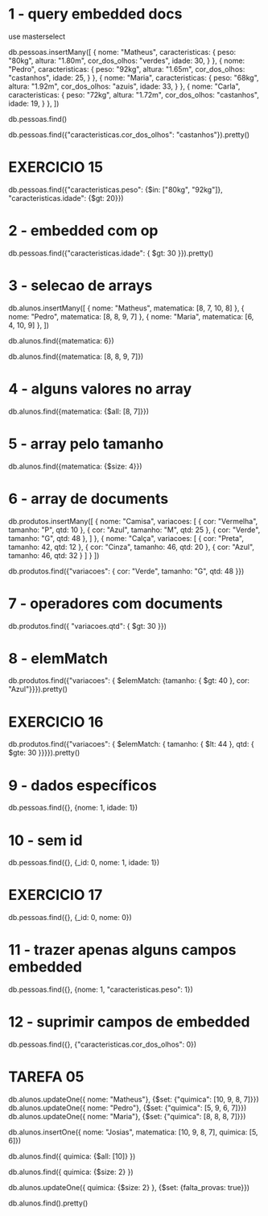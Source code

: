 # 1 - query embedded docs

use masterselect

db.pessoas.insertMany([
  {
    nome: "Matheus",
    caracteristicas: {
      peso: "80kg",
      altura: "1.80m",
      cor_dos_olhos: "verdes",
      idade: 30,
    }
  },
  {
    nome: "Pedro",
    caracteristicas: {
      peso: "92kg",
      altura: "1.65m",
      cor_dos_olhos: "castanhos",
      idade: 25,
    }
  },
  {
    nome: "Maria",
    caracteristicas: {
      peso: "68kg",
      altura: "1.92m",
      cor_dos_olhos: "azuis",
      idade: 33,
    }
  },
  {
    nome: "Carla",
    caracteristicas: {
      peso: "72kg",
      altura: "1.72m",
      cor_dos_olhos: "castanhos",
      idade: 19,
    }
  },
])

db.pessoas.find()

db.pessoas.find({"caracteristicas.cor_dos_olhos": "castanhos"}).pretty()

# EXERCICIO 15

db.pessoas.find({"caracteristicas.peso": {$in: ["80kg", "92kg"]}, "caracteristicas.idade": {$gt: 20}})

# 2 - embedded com op

db.pessoas.find({"caracteristicas.idade": { $gt: 30 }}).pretty()

# 3 - selecao de arrays

db.alunos.insertMany([
  {
    nome: "Matheus",
    matematica: [8, 7, 10, 8]
  },
  {
    nome: "Pedro",
    matematica: [8, 8, 9, 7]
  },
  {
    nome: "Maria",
    matematica: [6, 4, 10, 9]
  },
])

db.alunos.find({matematica: 6})

db.alunos.find({matematica: [8, 8, 9, 7]})

# 4 - alguns valores no array

db.alunos.find({matematica: {$all: [8, 7]}})

# 5 - array pelo tamanho

db.alunos.find({matematica: {$size: 4}})


# 6 - array de documents

db.produtos.insertMany([
  {
    nome: "Camisa",
    variacoes: [
      {
        cor: "Vermelha",
        tamanho: "P",
        qtd: 10
      },
      {
        cor: "Azul",
        tamanho: "M",
        qtd: 25
      },
            {
        cor: "Verde",
        tamanho: "G",
        qtd: 48
      },
    ]
  },
  {
    nome: "Calça",
    variacoes: [
      {
        cor: "Preta",
        tamanho: 42,
        qtd: 12
      },
      {
        cor: "Cinza",
        tamanho: 46,
        qtd: 20
      },
      {
        cor: "Azul",
        tamanho: 46,
        qtd: 32
      }
    ]
  }
])

db.produtos.find({"variacoes": { cor: "Verde", tamanho: "G", qtd: 48 }})

# 7 - operadores com documents

db.produtos.find({ "variacoes.qtd": { $gt: 30 }})

# 8 - elemMatch

db.produtos.find({"variacoes": { $elemMatch: {tamanho: { $gt: 40 }, cor: "Azul"}}}).pretty()

# EXERCICIO 16

db.produtos.find({"variacoes": { $elemMatch: { tamanho: { $lt: 44 }, qtd: { $gte: 30 }}}}).pretty()

# 9 - dados específicos

db.pessoas.find({}, {nome: 1, idade: 1})

# 10 - sem id

db.pessoas.find({}, {_id: 0, nome: 1, idade: 1})

# EXERCICIO 17

db.pessoas.find({}, {_id: 0, nome: 0})

# 11 - trazer apenas alguns campos embedded

db.pessoas.find({}, {nome: 1, "caracteristicas.peso": 1})

# 12 - suprimir campos de embedded

db.pessoas.find({}, {"caracteristicas.cor_dos_olhos": 0})

# TAREFA 05

db.alunos.updateOne({ nome: "Matheus"}, {$set: {"quimica": [10, 9, 8, 7]}})
db.alunos.updateOne({ nome: "Pedro"}, {$set: {"quimica": [5, 9, 6, 7]}})
db.alunos.updateOne({ nome: "Maria"}, {$set: {"quimica": [8, 8, 8, 7]}})

db.alunos.insertOne({ nome: "Josias", matematica: [10, 9, 8, 7], quimica: [5, 6]})

db.alunos.find({ quimica: {$all: [10]} })

db.alunos.find({ quimica: {$size: 2} })

db.alunos.updateOne({ quimica: {$size: 2} }, {$set: {falta_provas: true}})

db.alunos.find().pretty()